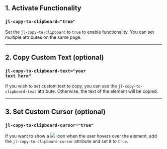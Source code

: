 ## 1. Activate Functionality 
### <code>jl-copy-to-clipboard="true"</code>
Set the <code>jl-copy-to-clipboard</code> to <code>true</code> to enable functionality. You can set multiple attributes on the same page.

<hr>

## 2. Copy Custom Text (optional)
### <code>jl-copy-to-clipboard-text="your text here"</code>
If you wish to set custom text to copy, you can use the <code>jl-copy-to-clipboard-text</code> attribute. Otherwise, the text of the element will be copied.

<hr>

## 3. Set Custom Cursor (optional)
### <code>jl-copy-to-clipboard-cursor="true"</code>
If you want to show a <img style="display: inline; cursor: url('https://cdn.jakelabate.com/copy-to-clipboard/copy-icon.svg'), auto" src="https://cdn.jakelabate.com/copy-to-clipboard/copy-icon.svg"> icon when the user hovers over the element, add the <code>jl-copy-to-clipboard-cursor</code> attribute and set it to <code>true</code>.